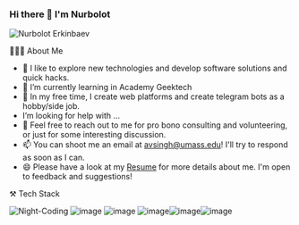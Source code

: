 ### Hi there 👋 I'm Nurbolot


![Nurbolot Erkinbaev](https://user-images.githubusercontent.com/108578199/207243682-11dab3f3-b079-4817-8a75-5279b4273003.png)

👨🏻‍💻  About Me
- 🔭 I like to explore new technologies and develop software solutions and quick hacks.
- 🌱 I’m currently learning in Academy Geektech
- 🤔  In my free time, I create web platforms and create telegram bots as a hobby/side job.
-  I’m looking for help with ...
- 💬 Feel free to reach out to me for pro bono consulting and volunteering, or just for some interesting discussion.
- 📫 You can shoot me an email at avsingh@umass.edu! I'll try to respond as soon as I can.
- 😄 Please have a look at my <a href="https://drive.google.com/file/d/1OXn6lGyzfrYCM4Tf_mR2oI3yKU6R-t43/view?usp=sharing" target="_blank">Resume</a> for more details about me. I'm open to feedback and suggestions!


⚒️ Tech Stack


 ![Night-Coding](https://user-images.githubusercontent.com/108578199/207250583-3ece1137-4092-4339-9385-dbc90731aed0.gif)
 ![image](https://user-images.githubusercontent.com/108578199/207296011-bd25e675-cf99-426c-b70a-c15827ffbea3.png)
![image](https://user-images.githubusercontent.com/108578199/207249146-11285c44-3a98-4a8c-8ad4-0920e2fe55c4.png) ![image](https://user-images.githubusercontent.com/108578199/207249292-96a53920-5785-4cfb-8b73-0afd8599ba49.png)![image](https://user-images.githubusercontent.com/108578199/207249375-3c0f472c-e871-40da-af20-c51aa51bd2e5.png)![image](https://user-images.githubusercontent.com/108578199/207250264-6af5d82d-8547-4d90-96e0-dca771d2bd06.png)                            


